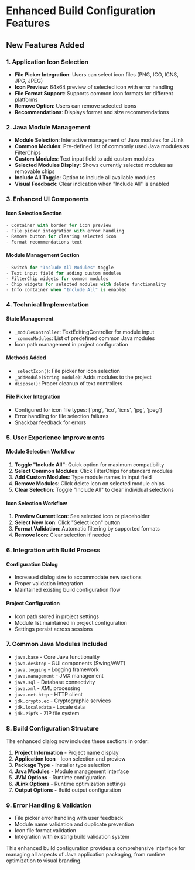 # Enhanced Build Configuration Features

## New Features Added

### 1. Application Icon Selection
- **File Picker Integration**: Users can select icon files (PNG, ICO, ICNS, JPG, JPEG)
- **Icon Preview**: 64x64 preview of selected icon with error handling
- **File Format Support**: Supports common icon formats for different platforms
- **Remove Option**: Users can remove selected icons
- **Recommendations**: Displays format and size recommendations

### 2. Java Module Management
- **Module Selection**: Interactive management of Java modules for JLink
- **Common Modules**: Pre-defined list of commonly used Java modules as FilterChips
- **Custom Modules**: Text input field to add custom modules
- **Selected Modules Display**: Shows currently selected modules as removable chips
- **Include All Toggle**: Option to include all available modules
- **Visual Feedback**: Clear indication when "Include All" is enabled

### 3. Enhanced UI Components

#### Icon Selection Section
```dart
- Container with border for icon preview
- File picker integration with error handling
- Remove button for clearing selected icon
- Format recommendations text
```

#### Module Management Section
```dart
- Switch for "Include All Modules" toggle
- Text input field for adding custom modules
- FilterChip widgets for common modules
- Chip widgets for selected modules with delete functionality
- Info container when "Include All" is enabled
```

### 4. Technical Implementation

#### State Management
- `_moduleController`: TextEditingController for module input
- `_commonModules`: List of predefined common Java modules
- Icon path management in project configuration

#### Methods Added
- `_selectIcon()`: File picker for icon selection
- `_addModule(String module)`: Adds modules to the project
- `dispose()`: Proper cleanup of text controllers

#### File Picker Integration
- Configured for icon file types: ['png', 'ico', 'icns', 'jpg', 'jpeg']
- Error handling for file selection failures
- Snackbar feedback for errors

### 5. User Experience Improvements

#### Module Selection Workflow
1. **Toggle "Include All"**: Quick option for maximum compatibility
2. **Select Common Modules**: Click FilterChips for standard modules
3. **Add Custom Modules**: Type module names in input field
4. **Remove Modules**: Click delete icon on selected module chips
5. **Clear Selection**: Toggle "Include All" to clear individual selections

#### Icon Selection Workflow
1. **Preview Current Icon**: See selected icon or placeholder
2. **Select New Icon**: Click "Select Icon" button
3. **Format Validation**: Automatic filtering by supported formats
4. **Remove Icon**: Clear selection if needed

### 6. Integration with Build Process

#### Configuration Dialog
- Increased dialog size to accommodate new sections
- Proper validation integration
- Maintained existing build configuration flow

#### Project Configuration
- Icon path stored in project settings
- Module list maintained in project configuration
- Settings persist across sessions

### 7. Common Java Modules Included
- `java.base` - Core Java functionality
- `java.desktop` - GUI components (Swing/AWT)
- `java.logging` - Logging framework
- `java.management` - JMX management
- `java.sql` - Database connectivity
- `java.xml` - XML processing
- `java.net.http` - HTTP client
- `jdk.crypto.ec` - Cryptographic services
- `jdk.localedata` - Locale data
- `jdk.zipfs` - ZIP file system

### 8. Build Configuration Structure

The enhanced dialog now includes these sections in order:
1. **Project Information** - Project name display
2. **Application Icon** - Icon selection and preview
3. **Package Type** - Installer type selection
4. **Java Modules** - Module management interface
5. **JVM Options** - Runtime configuration
6. **JLink Options** - Runtime optimization settings
7. **Output Options** - Build output configuration

### 9. Error Handling & Validation
- File picker error handling with user feedback
- Module name validation and duplicate prevention
- Icon file format validation
- Integration with existing build validation system

This enhanced build configuration provides a comprehensive interface for managing all aspects of Java application packaging, from runtime optimization to visual branding.
